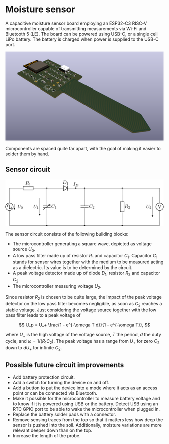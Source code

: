 # Moisture sensor

A capacitive moisture sensor board employing an ESP32-C3 RISC-V microcontroller
capable of transmitting measurements via Wi-Fi and Bluetooth 5 (LE). The board
can be powered using USB-C, or a single cell LiPo battery. The battery is
charged when power is supplied to the USB-C port.

![rendering](graphics/moisture-sensor.webp)

Components are spaced quite far apart, with the goal of making it easier to
solder them by hand.

## Sensor circuit

![rendering](graphics/sensor-circuit.png)

The sensor circuit consists of the following building blocks:
- The microcontroller generating a square wave, depicted as voltage source
  $U_0$.
- A low pass filter made up of resistor $R_1$ and capacitor $C_1$. Capacitor
  $C_1$ stands for sensor wires together with the medium to be measured acting
  as a dielectric. Its value is to be determined by the circuit.
- A peak voltage detector made up of diode $D_1$, resistor $R_2$ and capacitor
  $C_2$.
- The microcontroller measuring voltage $U_2$.

Since resistor $R_2$ is chosen to be quite large, the impact of the peak voltage
detector on the low pass filter becomes negligible, as soon as $C_2$ reaches a
stable voltage. Just considering the voltage source together with the low pass
filter leads to a peak voltage of

$$ U_p = U_+ \frac{1 - e^{-\omega T d}}{1 - e^{-\omega T}}, $$

where $U_+$ is the high voltage of the voltage source, $T$ the period, $d$ the
duty cycle, and $\omega = 1/(R_1 C_2)$. The peak voltage has a range from $U_+$
for zero $C_2$ down to $d U_+$ for infinite $C_2$.

## Possible future circuit improvements

- Add battery protection circuit.
- Add a switch for turning the device on and off.
- Add a button to put the device into a mode where it acts as an access point or
  can be connected via Bluetooth.
- Make it possible for the microcontroller to measure battery voltage and to
  know if it is powered using USB or the battery. Detect USB using an RTC GPIO
  port to be able to wake the microcontroller when plugged in.
- Replace the battery solder pads with a connector.
- Remove sensing traces from the top so that it matters less how deep the sensor
  is pushed into the soil. Additionally, moisture variations are more relevant
  deeper down than on the top.
- Increase the length of the probe.

